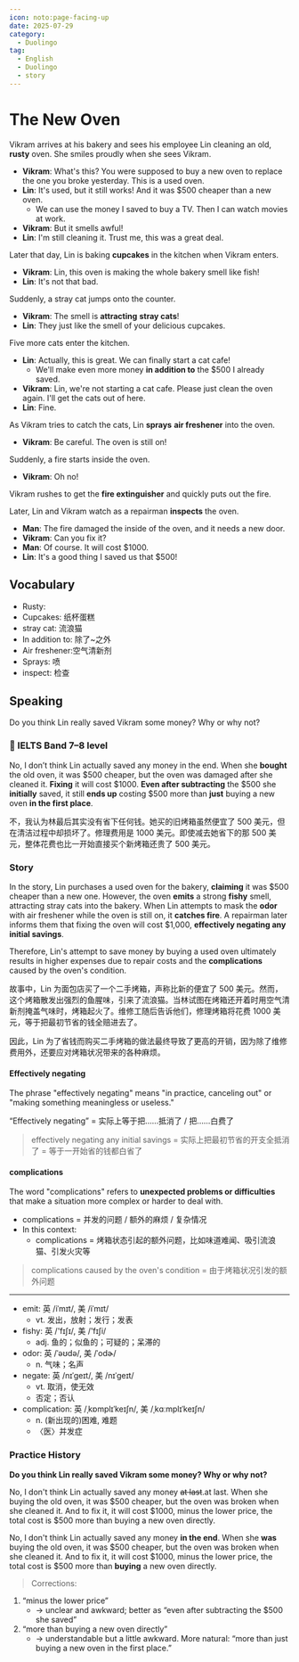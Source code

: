 ```yaml
---
icon: noto:page-facing-up
date: 2025-07-29
category:
  - Duolingo
tag:
  - English
  - Duolingo
  - story
---
```


# The New Oven

Vikram arrives at his bakery and sees his employee Lin cleaning an old, **rusty** oven. She smiles proudly when she sees Vikram.

- **Vikram**: What's this? You were supposed to buy a new oven to replace the one you broke yesterday. This is a used oven.
- **Lin**: It's used, but it still works! And it was $500 cheaper than a new oven.
  - We can use the money I saved to buy a TV. Then I can watch movies at work.
- **Vikram**: But it smells awful!
- **Lin**: I'm still cleaning it. Trust me, this was a great deal.

Later that day, Lin is baking **cupcakes** in the kitchen when Vikram enters.

- **Vikram**: Lin, this oven is making the whole bakery smell like fish!
- **Lin**: It's not that bad.

Suddenly, a stray cat jumps onto the counter.

- **Vikram**: The smell is **attracting** **stray cats**!
- **Lin**: They just like the smell of your delicious cupcakes.

Five more cats enter the kitchen.

- **Lin**: Actually, this is great. We can finally start a cat cafe!
  - We'll make even more money **in addition to** the $500 I already saved.
- **Vikram**: Lin, we're not starting a cat cafe. Please just clean the oven again. I'll get the cats out of here.
- **Lin**: Fine.

As Vikram tries to catch the cats, Lin **sprays** **air freshener** into the oven.

- **Vikram**: Be careful. The oven is still on!

Suddenly, a fire starts inside the oven.

- **Vikram**: Oh no!

Vikram rushes to get the **fire extinguisher** and quickly puts out the fire.

Later, Lin and Vikram watch as a repairman **inspects** the oven.

- **Man**: The fire damaged the inside of the oven, and it needs a new door.
- **Vikram**: Can you fix it?
- **Man**: Of course. It will cost $1000.
- **Lin**: It's a good thing I saved us that $500!

## Vocabulary

- Rusty:
- Cupcakes: 纸杯蛋糕
- stray cat: 流浪猫
- In addition to: 除了~之外
- Air freshener:空气清新剂
- Sprays: 喷
- inspect: 检查

## Speaking

Do you think Lin really saved Vikram some money? Why or why not?

### 🌟 IELTS Band 7–8 level

No, I don’t think Lin actually saved any money in the end. When she **bought** the old oven, it was $500 cheaper, but the oven was damaged after she cleaned it. **Fixing** it will cost $1000. **Even after subtracting** the $500 she **initially** saved, it still **ends up** costing $500 more than **just** buying a new oven **in the first place**.

不，我认为林最后其实没有省下任何钱。她买的旧烤箱虽然便宜了 500 美元，但在清洁过程中却损坏了。修理费用是 1000 美元。即使减去她省下的那 500 美元，整体花费也比一开始直接买个新烤箱还贵了 500 美元。

### Story

In the story, Lin purchases a used oven for the bakery, **claiming** it was $500 cheaper than a new one. However, the oven **emits** a strong **fishy** smell, attracting stray cats into the bakery. When Lin attempts to mask the **odor** with air freshener while the oven is still on, it **catches fire**. A repairman later informs them that fixing the oven will cost $1,000, **effectively negating any initial savings**.

Therefore, Lin's attempt to save money by buying a used oven ultimately results in higher expenses due to repair costs and the **complications** caused by the oven's condition.

故事中，Lin 为面包店买了一个二手烤箱，声称比新的便宜了 500 美元。然而，这个烤箱散发出强烈的鱼腥味，引来了流浪猫。当林试图在烤箱还开着时用空气清新剂掩盖气味时，烤箱起火了。维修工随后告诉他们，修理烤箱将花费 1000 美元，等于把最初节省的钱全赔进去了。

因此，Lin 为了省钱而购买二手烤箱的做法最终导致了更高的开销，因为除了维修费用外，还要应对烤箱状况带来的各种麻烦。

#### Effectively negating

The phrase "effectively negating" means "in practice, canceling out" or "making something meaningless or useless."

“Effectively negating” = 实际上等于把……抵消了 / 把……白费了

> effectively negating any initial savings
> = 实际上把最初节省的开支全抵消了
> = 等于一开始省的钱都白省了

#### complications

The word "complications" refers to **unexpected problems or difficulties** that make a situation more complex or harder to deal with.

- complications = 并发的问题 / 额外的麻烦 / 复杂情况
- In this context:
  - complications = 烤箱状态引起的额外问题，比如味道难闻、吸引流浪猫、引发火灾等

> complications caused by the oven's condition
> = 由于烤箱状况引发的额外问题

---

- emit: 英 /iˈmɪt/, 美 /iˈmɪt/
  - vt. 发出，放射；发行；发表
- fishy: 英 /'fɪʃɪ/, 美 /'fɪʃi/
  - adj. 鱼的；似鱼的；可疑的；呆滞的
- odor: 英 /ˈəʊdə/, 美 /ˈodɚ/
  - n. 气味；名声
- negate: 英 /nɪˈɡeɪt/, 美 /nɪˈɡeɪt/
  - vt. 取消，使无效
  - 否定；否认
- complication: 英 /ˌkɒmplɪˈkeɪʃn/, 美 /ˌkɑːmplɪˈkeɪʃn/
  - n. (新出现的)困难, 难题
  - 〈医〉并发症

### Practice History

**Do you think Lin really saved Vikram some money? Why or why not?**

No, I don't think Lin actually saved any money ~~at last~~.at last. When she buying the old oven, it was $500 cheaper, but the oven was broken when she cleaned it. And to fix it, it will cost $1000, minus the lower price, the total cost is $500 more than buying a new oven directly.

No, I don't think Lin actually saved any money **in the end**. When she **was** buying the old oven, it was $500 cheaper, but the oven was broken when she cleaned it. And to fix it, it will cost $1000, minus the lower price, the total cost is $500 more than **buying** a new oven directly.

> Corrections:

1. “minus the lower price”
   - → unclear and awkward; better as “even after subtracting the $500 she saved”
2. “more than buying a new oven directly”
   - → understandable but a little awkward. More natural: “more than just buying a new oven in the first place.”
